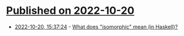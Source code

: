 # [Published on 2022-10-20](index.md)

* [2022-10-20, 15:37:24](https://lobste.rs/s/qzpy3w/what_does_isomorphic_mean_haskell) - [What does \"isomorphic\" mean (in Haskell)?](https://www.haskellforall.com/2022/10/what-does-isomorphic-mean-in-haskell.html)
